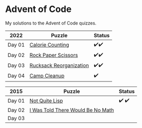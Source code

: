 # Advent of Code
My solutions to the Advent of Code quizzes.

|2022 |Puzzle | Status |
|-----|-------|--------|
| Day 01|[Calorie Counting](https://adventofcode.com/2022/day/1)| :heavy_check_mark::heavy_check_mark: |
| Day 02|[Rock Paper Scissors](https://adventofcode.com/2022/day/2) |:heavy_check_mark::heavy_check_mark: |
| Day 03|[Rucksack Reorganization](https://adventofcode.com/2022/day/3) | :heavy_check_mark::heavy_check_mark: |
| Day 04|[Camp Cleanup](https://adventofcode.com/2022/day/4) | :heavy_check_mark: |

|2015 |Puzzle | Status |
|-----|-------|--------|
| Day 01|[Not Quite Lisp](https://adventofcode.com/2015/day/1)| :heavy_check_mark: :heavy_check_mark:|
| Day 02|[I Was Told There Would Be No Math](https://adventofcode.com/2015/day/2) | |
| Day 03|[]() | |
